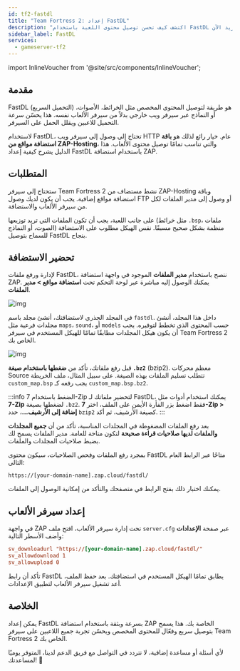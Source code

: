```yaml
---
id: tf2-fastdl
title: "Team Fortress 2: إعداد FastDL"
description: "اكتشف كيف تحسن توصيل محتوى اللعبة باستخدام FastDL لتحميلات أسرع وتقليل حمل السيرفر → تعلّم المزيد الآن"
sidebar_label: FastDL
services:
  - gameserver-tf2
---
```


import InlineVoucher from '@site/src/components/InlineVoucher';


## مقدمة

FastDL (التحميل السريع) هو طريقة لتوصيل المحتوى المخصص مثل الخرائط، الأصوات، أو النماذج عبر سيرفر ويب خارجي بدلاً من سيرفر الألعاب نفسه. هذا يحسّن سرعة التحميل للاعبين ويقلل الحمل على السيرفر.

لاستخدام FastDL، تحتاج إلى وصول إلى سيرفر ويب HTTP عام. خيار رائع لذلك هو **باقة استضافة مواقع من ZAP-Hosting**، والتي تناسب تمامًا توصيل محتوى الألعاب. هذا الدليل يشرح كيفية إعداد FastDL باستخدام استضافة ZAP.

<InlineVoucher />

## المتطلبات

ستحتاج إلى سيرفر Team Fortress 2 نشط مستضاف من ZAP-Hosting وباقة استضافة مواقع إضافية. يجب أن يكون لديك وصول FTP أو وصول إلى مدير الملفات لكل من سيرفر الألعاب والاستضافة.

على جانب اللعبة، يجب أن تكون الملفات التي تريد توزيعها (مثل خرائط `.bsp`، ملفات الصوت، أو النماذج) منظمة بشكل صحيح مسبقًا. نفس الهيكل مطلوب على الاستضافة للسماح بتوصيل FastDL بنجاح.

## تحضير الاستضافة

لإدارة ورفع ملفات FastDL، ننصح باستخدام **مدير الملفات** الموجود في واجهة استضافة ZAP. يمكنك الوصول إليه مباشرة عبر لوحة التحكم تحت **استضافة مواقع > مدير الملفات**.

![img](https://screensaver01.zap-hosting.com/index.php/s/dptRwGTgL6bHXrE/preview)

في المجلد الجذري لاستضافتك، أنشئ مجلد باسم `fastdl`. داخل هذا المجلد، أنشئ مجلدات فرعية مثل `maps`، `sound`، أو `models` حسب المحتوى الذي تخطط لتوفيره. يجب أن يكون هيكل المجلدات مطابقًا تمامًا للهيكل المستخدم في سيرفر Team Fortress 2 الخاص بك.

![img](https://screensaver01.zap-hosting.com/index.php/s/beCCJPFT5si3wRZ/preview)

قبل رفع ملفاتك، تأكد من **ضغطها باستخدام صيغة `.bz2`** (bzip2). معظم محركات Source تتطلب تسليم الملفات بهذه الصيغة. على سبيل المثال، ملف الخريطة `custom_map.bsp` يجب رفعه كـ `custom_map.bsp.bz2`.

:::info الضغط باستخدام 7-Zip
لتحضير ملفاتك لـ FastDL، يمكنك استخدام أدوات مثل **7-Zip** لضغطها بصيغة `.bz2`. فقط اضغط بزر الفأرة الأيمن على الملف، اختر **7-Zip > إضافة إلى الأرشيف...**، حدد `bzip2` كصيغة الأرشيف، ثم أكد.
:::

بعد رفع الملفات المضغوطة في المجلدات المناسبة، تأكد من أن **جميع المجلدات والملفات لديها صلاحيات قراءة صحيحة** لتكون متاحة للعامة. مدير الملفات يسمح لك بضبط صلاحيات المجلدات والملفات.

بمجرد رفع الملفات وفحص الصلاحيات، سيكون محتوى FastDL متاحًا عبر الرابط العام التالي:

```
https://[your-domain-name].zap.cloud/fastdl/
```

يمكنك اختبار ذلك بفتح الرابط في متصفحك والتأكد من إمكانية الوصول إلى الملفات.

## إعداد سيرفر الألعاب

في واجهة ZAP تحت إدارة سيرفر الألعاب، افتح ملف `server.cfg` عبر صفحة **الإعدادات** وأضف الأسطر التالية:

```cfg
sv_downloadurl "https://[your-domain-name].zap.cloud/fastdl/"
sv_allowdownload 1
sv_allowupload 0
```

تأكد أن رابط FastDL يطابق تمامًا الهيكل المستخدم في استضافتك. بعد حفظ الملف، أعد تشغيل سيرفر الألعاب لتطبيق الإعدادات.

## الخلاصة

يمكن إعداد FastDL بسرعة وبثقة باستخدام استضافة ZAP الخاصة بك. هذا يسمح بتوصيل سريع وفعّال للمحتوى المخصص ويحسّن تجربة جميع اللاعبين على سيرفر Team Fortress 2 الخاص بك.

لأي أسئلة أو مساعدة إضافية، لا تتردد في التواصل مع فريق الدعم لدينا، المتوفر يوميًا لمساعدتك! 🙂

<InlineVoucher />